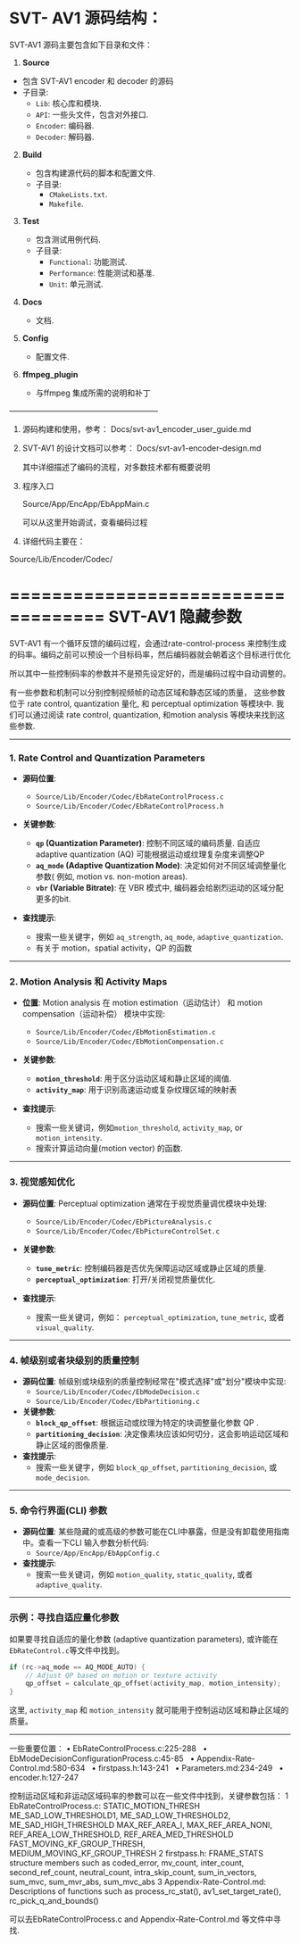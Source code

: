 SVT- AV1 源码结构：
==============================

SVT-AV1 源码主要包含如下目录和文件： 

1.  **Source**
   - 包含 SVT-AV1 encoder 和 decoder 的源码
   - 子目录:
     - `Lib`:  核心库和模块.
     - `API`: 一些头文件，包含对外接口.
     - `Encoder`:  编码器.
     - `Decoder`:  解码器.

2. **Build**
   - 包含构建源代码的脚本和配置文件.
   - 子目录:
     - `CMakeLists.txt`.
     - `Makefile`.

3. **Test**
   - 包含测试用例代码.
   - 子目录:
     - `Functional`: 功能测试.
     - `Performance`: 性能测试和基准.
     - `Unit`: 单元测试.

4. **Docs**
   - 文档.

5. **Config**
   - 配置文件.

6. **ffmpeg_plugin**
   - 与ffmpeg 集成所需的说明和补丁


———————————————————

1. 源码构建和使用，参考：
     Docs/svt-av1_encoder_user_guide.md

2. SVT-AV1 的设计文档可以参考：
     Docs/svt-av1-encoder-design.md

     其中详细描述了编码的流程，对多数技术都有概要说明

3. 程序入口

    Source/App/EncApp/EbAppMain.c

    可以从这里开始调试，查看编码过程

4.  详细代码主要在：

   Source/Lib/Encoder/Codec/ 

===================================
SVT-AV1 隐藏参数
===================================
SVT-AV1 有一个循环反馈的编码过程，会通过rate-control-process 来控制生成的码率。编码之前可以预设一个目标码率，然后编码器就会朝着这个目标进行优化

所以其中一些控制码率的参数并不是预先设定好的，而是编码过程中自动调整的。

有一些参数和机制可以分别控制视频帧的动态区域和静态区域的质量， 这些参数位于 rate control, quantization 量化,  和 perceptual optimization 等模块中.  我们可以通过阅读 rate control, quantization, 和motion analysis 等模块来找到这些参数.

---

### 1. **Rate Control and Quantization Parameters**
   - **源码位置**:
     - `Source/Lib/Encoder/Codec/EbRateControlProcess.c`
     - `Source/Lib/Encoder/Codec/EbRateControlProcess.h`

   - **关键参数**:
     - **`qp` (Quantization Parameter)**: 控制不同区域的编码质量.  自适应 adaptive quantization (AQ)  可能根据运动或纹理复杂度来调整QP
     - **`aq_mode` (Adaptive Quantization Mode)**: 决定如何对不同区域调整量化参数( 例如, motion vs. non-motion areas).
     - **`vbr` (Variable Bitrate)**:  在 VBR 模式中, 编码器会给剧烈运动的区域分配更多的bit.
   
   - **查找提示**:
     - 搜索一些关键字，例如 `aq_strength`, `aq_mode`,  `adaptive_quantization`.
     - 有关于 motion，spatial activity，QP 的函数

---

### 2. **Motion Analysis 和 Activity Maps**
   - **位置**: Motion analysis 在 motion estimation（运动估计） 和 motion compensation（运动补偿） 模块中实现:
     - `Source/Lib/Encoder/Codec/EbMotionEstimation.c`
     - `Source/Lib/Encoder/Codec/EbMotionCompensation.c`
   
   - **关键参数**:
     - **`motion_threshold`**: 用于区分运动区域和静止区域的阈值.
     - **`activity_map`**: 用于识别高速运动或复杂纹理区域的映射表
      
   - **查找提示**:
     - 搜索一些关键词，例如`motion_threshold`, `activity_map`, or `motion_intensity`.
     - 搜索计算运动向量(motion vector) 的函数.

---

### 3. **视觉感知优化**
   - **源码位置**: Perceptual optimization 通常在于视觉质量调优模块中处理:
     - `Source/Lib/Encoder/Codec/EbPictureAnalysis.c`
     - `Source/Lib/Encoder/Codec/EbPictureControlSet.c`
   
   - **关键参数**:
     - **`tune_metric`**: 控制编码器是否优先保障运动区域或静止区域的质量.
     - **`perceptual_optimization`**: 打开/关闭视觉质量优化.

   - **查找提示**:
     - 搜索一些关键词，例如： `perceptual_optimization`, `tune_metric`, 或者 `visual_quality`.

---

### 4. **帧级别或者块级别的质量控制**
   - **源码位置**:  帧级别或块级别的质量控制经常在"模式选择"或"划分"模块中实现:
     - `Source/Lib/Encoder/Codec/EbModeDecision.c`
     - `Source/Lib/Encoder/Codec/EbPartitioning.c`
   - **关键参数**:
     - **`block_qp_offset`**: 根据运动或纹理为特定的块调整量化参数 QP .
     - **`partitioning_decision`**:  决定像素块应该如何切分，这会影响运动区域和静止区域的图像质量.
   - **查找提示**:
     - 搜索一些关键字，例如 `block_qp_offset`, `partitioning_decision`, 或 `mode_decision`.

---

### 5. **命令行界面(CLI) 参数**
   - **源码位置**: 某些隐藏的或高级的参数可能在CLI中暴露，但是没有卸载使用指南中。查看一下CLI 输入参数分析代码:
     - `Source/App/EncApp/EbAppConfig.c`
   - **查找提示**:
     - 搜索一些关键词，例如 `motion_quality`, `static_quality`, 或者 `adaptive_quality`.

---

### 示例：寻找自适应量化参数
如果要寻找自适应的量化参数 (adaptive quantization parameters), 或许能在 `EbRateControl.c`等文件中找到。
```c
if (rc->aq_mode == AQ_MODE_AUTO) {
    // Adjust QP based on motion or texture activity
    qp_offset = calculate_qp_offset(activity_map, motion_intensity);
}
```
这里, `activity_map` 和 `motion_intensity` 就可能用于控制运动区域和静止区域的质量。

---

一些重要位置：
•   EbRateControlProcess.c:225-288  
•   EbModeDecisionConfigurationProcess.c:45-85  
•   Appendix-Rate-Control.md:580-634  
•   firstpass.h:143-241  
•   Parameters.md:234-249  
•   encoder.h:127-247

控制运动区域和非运动区域码率的参数可以在一些文件中找到，关键参数包括：
	1	EbRateControlProcess.c:
		STATIC_MOTION_THRESH
		ME_SAD_LOW_THRESHOLD1, ME_SAD_LOW_THRESHOLD2, ME_SAD_HIGH_THRESHOLD
		MAX_REF_AREA_I, MAX_REF_AREA_NONI, REF_AREA_LOW_THRESHOLD, REF_AREA_MED_THRESHOLD
		FAST_MOVING_KF_GROUP_THRESH, MEDIUM_MOVING_KF_GROUP_THRESH
	2	firstpass.h:
		FRAME_STATS structure members such as coded_error, mv_count, inter_count, second_ref_count, neutral_count, intra_skip_count, sum_in_vectors, sum_mvc, sum_mvr_abs, sum_mvc_abs
	3	Appendix-Rate-Control.md:
		Descriptions of functions such as process_rc_stat(), av1_set_target_rate(), rc_pick_q_and_bounds()

可以去EbRateControlProcess.c and Appendix-Rate-Control.md 等文件中寻找.
